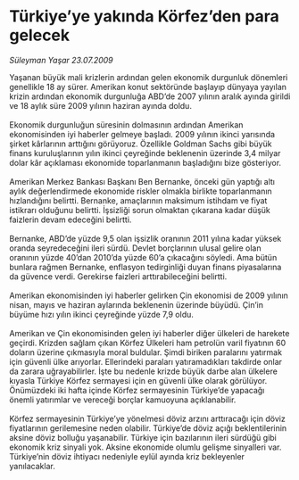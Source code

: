 # Türkiye’ye yakında Körfez’den para gelecek

*Süleyman Yaşar 23.07.2009*

<div class="taraf_structure_2col_1zq">
<div class="margen_n">



 <p>Yaşanan büyük mali krizlerin ardından gelen ekonomik durgunluk dönemleri genellikle 18 ay sürer. Amerikan konut sektöründe başlayıp dünyaya yayılan krizin ardından ekonomik durgunluğa ABD’de 2007 yılının aralık ayında girildi ve 18 aylık süre 2009 yılının haziran ayında doldu. <br/><br/>Ekonomik durgunluğun süresinin dolmasının ardından Amerikan ekonomisinden iyi haberler gelmeye başladı. 2009 yılının ikinci yarısında şirket kârlarının arttığını görüyoruz. Özellikle Goldman Sachs gibi büyük finans kuruluşlarının yılın ikinci çeyreğinde beklenenin üzerinde 3,4 milyar dolar kâr açıklaması ekonomide toparlanmanın başladığını bize gösteriyor. <br/><br/>Amerikan Merkez Bankası Başkanı Ben Bernanke, önceki gün yaptığı altı aylık değerlendirmede ekonomide riskler olmakla birlikte toparlanmanın hızlandığını belirtti. Bernanke, amaçlarının maksimum istihdam ve fiyat istikrarı olduğunu belirtti. İşsizliği sorun olmaktan çıkarana kadar düşük faizlerin devam edeceğini belirtti. <br/><br/>Bernanke, ABD’de yüzde 9,5 olan işsizlik oranının 2011 yılına kadar yüksek oranda seyredeceğini ileri sürdü. Devlet borçlarının ulusal gelire olan oranının yüzde 40’dan 2010’da yüzde 60’a çıkacağını söyledi. Ama bütün bunlara rağmen Bernanke, enflasyon tedirginliği duyan finans piyasalarına da güvence verdi. Gerekirse faizleri arttırabileceğini belirtti. <br/><br/>Amerikan ekonomisinden iyi haberler gelirken Çin ekonomisi de 2009 yılının nisan, mayıs ve haziran aylarında beklenenin üzerinde büyüdü. Çin’in büyüme hızı yılın ikinci çeyreğinde yüzde 7,9 oldu. <br/><br/>Amerikan ve Çin ekonomisinden gelen iyi haberler diğer ülkeleri de harekete geçirdi. Krizden sağlam çıkan Körfez Ülkeleri ham petrolün varil fiyatının 60 doların üzerine çıkmasıyla moral buldular. Şimdi biriken paralarını yatırmak için güvenli ülke arıyorlar. Ellerindeki paraları yatıramadıkları takdirde onlar da zarara uğrayabilirler. İşte bu nedenle krizde büyük darbe alan ülkelere kıyasla Türkiye Körfez sermayesi için en güvenli ülke olarak görülüyor. Önümüzdeki iki hafta içinde Körfez sermayesinin Türkiye’de yapacağı önemli yatırımlar ve vereceği borçlar kamuoyuna açıklanabilir. <br/><br/>Körfez sermayesinin Türkiye’ye yönelmesi döviz arzını arttıracağı için döviz fiyatlarının gerilemesine neden olabilir. Türkiye’de döviz açığı beklentilerinin aksine döviz bolluğu yaşanabilir. Türkiye için bazılarının ileri sürdüğü gibi ekonomik kriz sinyali yok. Aksine ekonomide olumlu gelişme sinyalleri var. Türkiye’nin döviz ihtiyacı nedeniyle eylül ayında kriz bekleyenler yanılacaklar.</p>
<br/>
<br/>
<br/>



<br/>


<div id="taraf_not">
</div>

</div>


</div>
